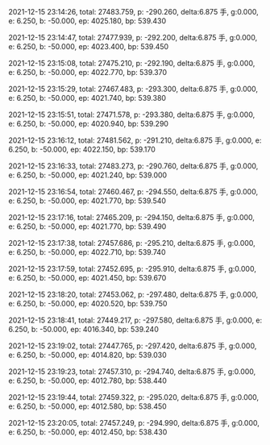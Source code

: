 2021-12-15 23:14:26, total: 27483.759, p: -290.260, delta:6.875 手, g:0.000, e: 6.250, b: -50.000, ep: 4025.180, bp: 539.430

2021-12-15 23:14:47, total: 27477.939, p: -292.200, delta:6.875 手, g:0.000, e: 6.250, b: -50.000, ep: 4023.400, bp: 539.450

2021-12-15 23:15:08, total: 27475.210, p: -292.190, delta:6.875 手, g:0.000, e: 6.250, b: -50.000, ep: 4022.770, bp: 539.370

2021-12-15 23:15:29, total: 27467.483, p: -293.300, delta:6.875 手, g:0.000, e: 6.250, b: -50.000, ep: 4021.740, bp: 539.380

2021-12-15 23:15:51, total: 27471.578, p: -293.380, delta:6.875 手, g:0.000, e: 6.250, b: -50.000, ep: 4020.940, bp: 539.290

2021-12-15 23:16:12, total: 27481.562, p: -291.210, delta:6.875 手, g:0.000, e: 6.250, b: -50.000, ep: 4022.150, bp: 539.170

2021-12-15 23:16:33, total: 27483.273, p: -290.760, delta:6.875 手, g:0.000, e: 6.250, b: -50.000, ep: 4021.240, bp: 539.000

2021-12-15 23:16:54, total: 27460.467, p: -294.550, delta:6.875 手, g:0.000, e: 6.250, b: -50.000, ep: 4021.770, bp: 539.540

2021-12-15 23:17:16, total: 27465.209, p: -294.150, delta:6.875 手, g:0.000, e: 6.250, b: -50.000, ep: 4021.770, bp: 539.490

2021-12-15 23:17:38, total: 27457.686, p: -295.210, delta:6.875 手, g:0.000, e: 6.250, b: -50.000, ep: 4022.710, bp: 539.740

2021-12-15 23:17:59, total: 27452.695, p: -295.910, delta:6.875 手, g:0.000, e: 6.250, b: -50.000, ep: 4021.450, bp: 539.670

2021-12-15 23:18:20, total: 27453.062, p: -297.480, delta:6.875 手, g:0.000, e: 6.250, b: -50.000, ep: 4020.520, bp: 539.750

2021-12-15 23:18:41, total: 27449.217, p: -297.580, delta:6.875 手, g:0.000, e: 6.250, b: -50.000, ep: 4016.340, bp: 539.240

2021-12-15 23:19:02, total: 27447.765, p: -297.420, delta:6.875 手, g:0.000, e: 6.250, b: -50.000, ep: 4014.820, bp: 539.030

2021-12-15 23:19:23, total: 27457.310, p: -294.740, delta:6.875 手, g:0.000, e: 6.250, b: -50.000, ep: 4012.780, bp: 538.440

2021-12-15 23:19:44, total: 27459.322, p: -295.020, delta:6.875 手, g:0.000, e: 6.250, b: -50.000, ep: 4012.580, bp: 538.450

2021-12-15 23:20:05, total: 27457.249, p: -294.990, delta:6.875 手, g:0.000, e: 6.250, b: -50.000, ep: 4012.450, bp: 538.430